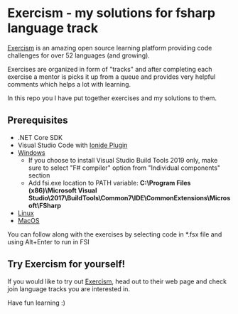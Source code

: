 # Exercism - my solutions for fsharp language track

[Exercism](exercism.io) is an amazing open source learning platform providing code challenges for over 52 languages (and growing).

Exercises are organized in form of "tracks" and after completing each exercise a mentor is picks it up from a queue and provides very helpful comments which helps a lot with learning.

In this repo you I have put together exercises and my solutions to them.

## Prerequisites

- .NET Core SDK
- Visual Studio Code with [Ionide Plugin](http://ionide.io/)
- [Windows](https://fsharp.org/use/windows/)
  - If you choose to install Visual Studio Build Tools 2019 only, make sure to select "F# compiler" option from "Individual components" section
  - Add fsi.exe location to PATH variable: **C:\Program Files (x86)\Microsoft Visual Studio\2017\BuildTools\Common7\IDE\CommonExtensions\Microsoft\FSharp**
- [Linux](https://fsharp.org/use/linux/)
- [MacOS](https://fsharp.org/use/mac/)

You can follow along with the exercises by selecting code in *.fsx file and using Alt+Enter to run in FSI

## Try Exercism for yourself!

If you would like to try out [Exercism](exercism.io), head out to their web page and check join language tracks you are interested in.

Have fun learning :)
